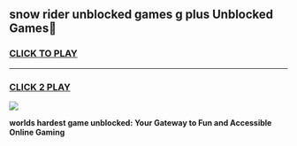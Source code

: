 
## snow rider unblocked games g plus Unblocked Games👋
<h3>
<a href="https://premium.freeplayer.one?title=snow_rider_unblocked_games_g_plus&ref=16F">CLICK TO PLAY</a></h3>
<hr>

<h3>
<a href="https://premium.freeplayer.one?title=snow_rider_unblocked_games_g_plus&ref=16F">CLICK 2 PLAY</a>
  
</h3>

<a href="https://premium.freeplayer.one?title=snow_rider_unblocked_games_g_plus&ref=16F/"><img src="https://clearcache.store/games.png"></a>


**worlds hardest game unblocked: Your Gateway to Fun and Accessible Online Gaming**
